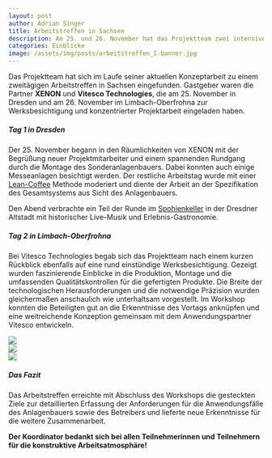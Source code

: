 ```yaml
---
layout: post
author: Adrian Singer
title: Arbeitstreffen in Sachsen
description: Am 25. und 26. November hat das Projektteam zwei intensive Arbeitstreffen absolviert.
categories: Einblicke
image: /assets/img/posts/arbeitstreffen_I-banner.jpg
---
```


Das Projektteam hat sich im Laufe seiner aktuellen Konzeptarbeit zu einem zweitägigen Arbeitstreffen in Sachsen eingefunden.
Gastgeber waren die Partner **XENON** und **Vitesco Technologies**, die am 25. November in Dresden und am 26. November im Limbach-Oberfrohna zur Werksbesichtigung und konzentrierter Projektarbeit eingeladen haben.

##### Tag 1 in Dresden 
Der 25. November begann in den Räumlichkeiten von XENON mit der Begrüßung neuer Projektmitarbeiter und einem spannenden Rundgang durch die Montage des Sonderanlagenbauers. Dabei konnten auch einige Messeanlagen besichtigt werden. Der restliche Arbeitstag wurde mit einer [Lean-Coffee](https://leancoffee.org/) Methode moderiert und diente der Arbeit an der Spezifikation des Gesamtsystems aus Sicht des Anlagenbauers.

Den Abend verbrachte ein Teil der Runde im [Spohienkeller](https://sophienkeller-dresden.de/) in der Dresdner Altstadt mit historischer Live-Musik und Erlebnis-Gastronomie.

##### Tag 2 in Limbach-Oberfrohna 
Bei Vitesco Technologies begab sich das Projektteam nach einem kurzen Rückblick ebenfalls auf eine rund einstündige Werksbesichtigung. Gezeigt wurden faszinierende Einblicke in die Produktion, Montage und die umfassenden Qualitätskontrollen für die gefertigten Produkte. Die Breite der technologischen Herausforderungen und die notwendige Präzision wurden gleichermaßen anschaulich wie unterhaltsam vorgestellt. Im Workshop konnten die Beteiligten gut an die Erkenntnisse des Vortags anknüpfen und eine weitreichende Konzeption gemeinsam mit dem Anwendungspartner Vitesco entwickeln. 

<div class="container">
<div class="carousel carousel-slider center">
    <div class="carousel-item" href="#one!">
        <img src="{{ "/assets/img/posts/arbeitstreffen_I-1.jpg" | relative_url }}">
    </div>
    <div class="carousel-item" href="#two!">
        <img src="{{ "/assets/img/posts/arbeitstreffen_I-2.jpg" | relative_url }}">
    </div>
    <div class="carousel-item" href="#three!">
        <img src="{{ "/assets/img/posts/arbeitstreffen_I-3.jpg" | relative_url }}">
    </div>
</div>
</div>

##### Das Fazit 
Das Arbeitstreffen erreichte mit Abschluss des Workshops die gesteckten Ziele zur detaillierten Erfassung der Anforderungen für die Anwendungsfälle des Anlagenbauers sowie des Betreibers und lieferte neue Erkenntnisse für die weitere Zusammenarbeit.

**Der Koordinator bedankt sich bei allen Teilnehmerinnen und Teilnehmern für die konstruktive Arbeitsatmosphäre! <i class="mdi mdi-emoticon-outline" style="font-size: inherit"></i>**